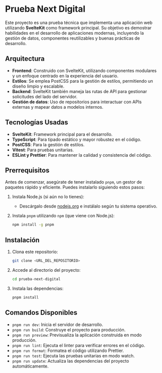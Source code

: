 # Prueba Next Digital

Este proyecto es una prueba técnica que implementa una aplicación web utilizando **SvelteKit** como framework principal. Su objetivo es demostrar habilidades en el desarrollo de aplicaciones modernas, incluyendo la gestión de datos, componentes reutilizables y buenas prácticas de desarrollo.

## Arquitectura

- **Frontend**: Construido con SvelteKit, utilizando componentes modulares y un enfoque centrado en la experiencia del usuario.
- **Estilos**: Se emplea PostCSS para la gestión de estilos, permitiendo un diseño limpio y escalable.
- **Backend**: SvelteKit también maneja las rutas de API para gestionar solicitudes del lado del servidor.
- **Gestión de datos**: Uso de repositorios para interactuar con APIs externas y mapear datos a modelos internos.

## Tecnologías Usadas

- **SvelteKit**: Framework principal para el desarrollo.
- **TypeScript**: Para tipado estático y mayor robustez en el código.
- **PostCSS**: Para la gestión de estilos.
- **Vitest**: Para pruebas unitarias.
- **ESLint y Prettier**: Para mantener la calidad y consistencia del código.

## Prerrequisitos

Antes de comenzar, asegúrate de tener instalado `pnpm`, un gestor de paquetes rápido y eficiente. Puedes instalarlo siguiendo estos pasos:

1. Instala Node.js (si aún no lo tienes):
   - Descárgalo desde [nodejs.org](https://nodejs.org) e instálalo según tu sistema operativo.

2. Instala `pnpm` utilizando `npm` (que viene con Node.js):
   ```bash
   npm install -g pnpm
   ```

## Instalación

1. Clona este repositorio:
   ```bash
   git clone <URL_DEL_REPOSITORIO>
   ```
2. Accede al directorio del proyecto:
   ```bash
   cd prueba-next-digital
   ```
3. Instala las dependencias:
   ```bash
   pnpm install
   ```

## Comandos Disponibles

- `pnpm run dev`: Inicia el servidor de desarrollo.
- `pnpm run build`: Construye el proyecto para producción.
- `pnpm run preview`: Previsualiza la aplicación construida en modo producción.
- `pnpm run lint`: Ejecuta el linter para verificar errores en el código.
- `pnpm run format`: Formatea el código utilizando Prettier.
- `pnpm run test`: Ejecuta las pruebas unitarias en modo watch.
- `pnpm run update`: Actualiza las dependencias del proyecto automáticamente.